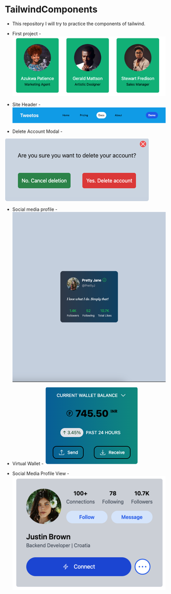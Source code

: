 # TailwindComponents

- This repository I will try to practice the components of tailwind.

- First project - 
![alt text](image.png)

- Site Header - 
![alt text](image-1.png)

- Delete Account Modal -
 
![alt text](image-2.png)

- Social media profile -
![alt text](image-3.png)

- Virtual Wallet - 
![alt text](image-4.png)

- Social Media Profile View - 
![alt text](image-5.png)